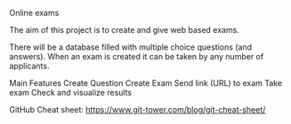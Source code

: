 Online exams

The aim of this project is to create and give web based exams.

There will be a database filled with multiple choice questions (and answers). When an exam is created it can be taken by any number of applicants.

Main Features
Create Question
Create Exam
Send link (URL) to exam
Take exam
Check and visualize results

GitHub Cheat sheet:
https://www.git-tower.com/blog/git-cheat-sheet/
